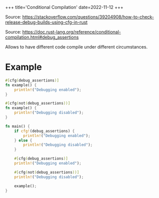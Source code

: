 +++
title='Conditional Compilation'
date=2022-11-12
+++

Source: <https://stackoverflow.com/questions/39204908/how-to-check-release-debug-builds-using-cfg-in-rust>

Source: <https://doc.rust-lang.org/reference/conditional-compilation.html#debug_assertions>

Allows to have different code compile under different circumstances.

# Example

```rust
#[cfg(debug_assertions)]
fn example() {
    println!("Debugging enabled");
}

#[cfg(not(debug_assertions))]
fn example() {
    println!("Debugging disabled");
}

fn main() {
    if cfg!(debug_assertions) {
        println!("Debugging enabled");
    } else {
        println!("Debugging disabled");
    }

    #[cfg(debug_assertions)]
    println!("Debugging enabled");

    #[cfg(not(debug_assertions))]
    println!("Debugging disabled");

    example();
}
```
